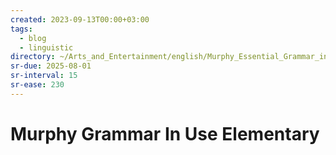```yaml
---
created: 2023-09-13T00:00+03:00
tags:
  - blog
  - linguistic
directory: ~/Arts_and_Entertainment/english/Murphy_Essential_Grammar_in_Use_Elementary
sr-due: 2025-08-01
sr-interval: 15
sr-ease: 230
---
```


# Murphy Grammar In Use Elementary
